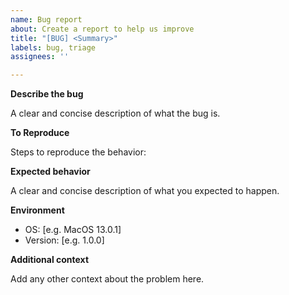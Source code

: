 ```yaml
---
name: Bug report
about: Create a report to help us improve
title: "[BUG] <Summary>"
labels: bug, triage
assignees: ''

---
```


**Describe the bug**

A clear and concise description of what the bug is.

**To Reproduce**

Steps to reproduce the behavior:

**Expected behavior**

A clear and concise description of what you expected to happen.

**Environment**

- OS: [e.g. MacOS 13.0.1]
- Version: [e.g. 1.0.0]

**Additional context**

Add any other context about the problem here.
